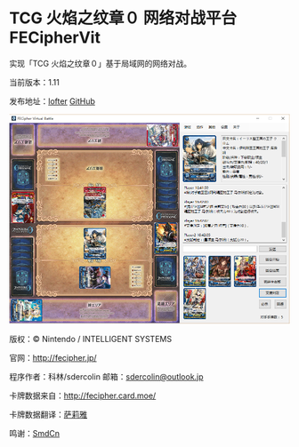 TCG 火焰之纹章０ 网络对战平台 FECipherVit
=======

实现「TCG 火焰之纹章０」基于局域网的网络对战。


当前版本：1.11

发布地址：[lofter](http://fecipher.lofter.com/post/1d409908_812d27f) [GitHub](https://github.com/sdercolin/FECipherVit)

![](gamepreview.png)

版权：© Nintendo / INTELLIGENT SYSTEMS

官网：http://fecipher.jp/

程序作者：科林/sdercolin   邮箱：sdercolin@outlook.jp

卡牌数据来自：http://fecipher.card.moe/

卡牌数据翻译：[萨莉雅](http://weibo.com/tcgfe)

鸣谢：[SmdCn](http://blog.smdcn.net/)

